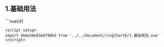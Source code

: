 ## 1.基础用法
<demo38e83ebf90bd />
```vue{4}
<template>
    <ring-chart-6 ref="chartRef"></ring-chart-6>
</template>

<script setup>
import { ref, onMounted } from 'vue';

const chartRef = ref();

onMounted(() => chartRef.value.renderChart());
</script>
<style lang="scss" scoped>
.chart {
    height: 664px;
    background-color: rgb(3, 43, 68);
}
</style>
```
<script setup>
import demo38e83ebf90bd from '../../document/ringChart6/1.基础用法.vue'
</script>
